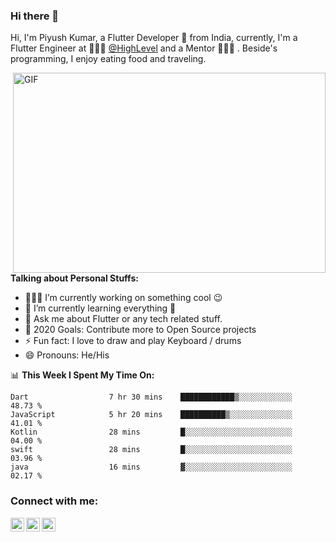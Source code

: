 ### Hi there 👋

Hi, I'm Piyush Kumar, a Flutter Developer 🚀 from India, currently, I'm a Flutter Engineer at 🙍🏽‍♂️ [@HighLevel](https://www.gohighlevel.com/) and a Mentor 👨🏽‍💼 . Beside's programming, I enjoy eating food and traveling.

  <img align="right" alt="GIF" src="https://github.com/abhisheknaiidu/abhisheknaiidu/blob/master/code.gif?raw=true" width="500" height="320" />
  
**Talking about Personal Stuffs:**

- 👨🏽‍💻 I’m currently working on something cool :wink:
- 🌱 I’m currently learning everything 🤣
- 💬 Ask me about Flutter or any tech related stuff.
- 🥅 2020 Goals: Contribute more to Open Source projects
- ⚡ Fun fact: I love to draw and play Keyboard / drums
- 😄 Pronouns: He/His


📊 **This Week I Spent My Time On:**
<!--START_SECTION:waka-->
```text
Dart                  7 hr 30 mins    ████████████▒░░░░░░░░░░░░   48.73 % 
JavaScript            5 hr 20 mins    ██████████▒░░░░░░░░░░░░░░   41.01 % 
Kotlin                28 mins         █░░░░░░░░░░░░░░░░░░░░░░░░   04.00 % 
swift                 28 mins         █░░░░░░░░░░░░░░░░░░░░░░░░   03.96 % 
java                  16 mins         ▓░░░░░░░░░░░░░░░░░░░░░░░░   02.17 % 
```
<!--END_SECTION:waka-->


### Connect with me:

[<img align="left" alt="codeSTACKr | Twitter" width="22px" src="https://cdn.jsdelivr.net/npm/simple-icons@v3/icons/twitter.svg" />][twitter]
[<img align="left" alt="codeSTACKr | LinkedIn" width="22px" src="https://cdn.jsdelivr.net/npm/simple-icons@v3/icons/linkedin.svg" />][linkedin]
[<img align="left" alt="codeSTACKr | Instagram" width="22px" src="https://cdn.jsdelivr.net/npm/simple-icons@v3/icons/instagram.svg" />][instagram]



[twitter]: https://twitter.com/Piyush12295
[instagram]: https://instagram.com/awsumstic
[linkedin]: https://linkedin.com/in/piyush-kumar-0843b514b
